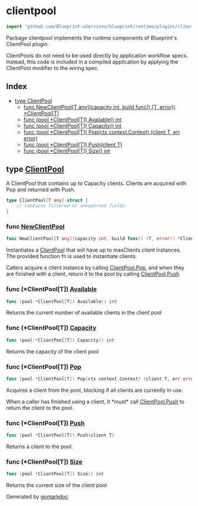 <!-- Code generated by gomarkdoc. DO NOT EDIT -->

# clientpool

```go
import "github.com/Blueprint-uServices/blueprint/runtime/plugins/clientpool"
```

Package clientpool implements the runtime components of Blueprint's ClientPool plugin.

ClientPools do not need to be used directly by application workflow specs. Instead, this code is included in a compiled application by applying the ClientPool modifier to the wiring spec.

## Index

- [type ClientPool](<#ClientPool>)
  - [func NewClientPool\[T any\]\(capacity int, build func\(\) \(T, error\)\) \*ClientPool\[T\]](<#NewClientPool>)
  - [func \(pool \*ClientPool\[T\]\) Available\(\) int](<#ClientPool[T].Available>)
  - [func \(pool \*ClientPool\[T\]\) Capacity\(\) int](<#ClientPool[T].Capacity>)
  - [func \(pool \*ClientPool\[T\]\) Pop\(ctx context.Context\) \(client T, err error\)](<#ClientPool[T].Pop>)
  - [func \(pool \*ClientPool\[T\]\) Push\(client T\)](<#ClientPool[T].Push>)
  - [func \(pool \*ClientPool\[T\]\) Size\(\) int](<#ClientPool[T].Size>)


<a name="ClientPool"></a>
## type [ClientPool](<https://gitlab.mpi-sws.org/cld/blueprint2/blueprint/blob/main/runtime/plugins/clientpool/clientpool.go#L16-L23>)

A ClientPool that contains up to Capacity clients. Clients are acquired with Pop and returned with Push.

```go
type ClientPool[T any] struct {
    // contains filtered or unexported fields
}
```

<a name="NewClientPool"></a>
### func [NewClientPool](<https://gitlab.mpi-sws.org/cld/blueprint2/blueprint/blob/main/runtime/plugins/clientpool/clientpool.go#L30>)

```go
func NewClientPool[T any](capacity int, build func() (T, error)) *ClientPool[T]
```

Instantiates a [ClientPool](<#ClientPool>) that will have up to maxClients client instances. The provided function fn is used to instantiate clients.

Callers acquire a client instance by calling [ClientPool.Pop](<#ClientPool.Pop>), and when they are finished with a client, return it to the pool by calling [ClientPool.Push](<#ClientPool.Push>)

<a name="ClientPool[T].Available"></a>
### func \(\*ClientPool\[T\]\) [Available](<https://gitlab.mpi-sws.org/cld/blueprint2/blueprint/blob/main/runtime/plugins/clientpool/clientpool.go#L99>)

```go
func (pool *ClientPool[T]) Available() int
```

Returns the current number of available clients in the client pool

<a name="ClientPool[T].Capacity"></a>
### func \(\*ClientPool\[T\]\) [Capacity](<https://gitlab.mpi-sws.org/cld/blueprint2/blueprint/blob/main/runtime/plugins/clientpool/clientpool.go#L89>)

```go
func (pool *ClientPool[T]) Capacity() int
```

Returns the capacity of the client pool

<a name="ClientPool[T].Pop"></a>
### func \(\*ClientPool\[T\]\) [Pop](<https://gitlab.mpi-sws.org/cld/blueprint2/blueprint/blob/main/runtime/plugins/clientpool/clientpool.go#L46>)

```go
func (pool *ClientPool[T]) Pop(ctx context.Context) (client T, err error)
```

Acquires a client from the pool, blocking if all clients are currently in use.

When a caller has finished using a client, it \*must\* call [ClientPool.Push](<#ClientPool.Push>) to return the client to the pool.

<a name="ClientPool[T].Push"></a>
### func \(\*ClientPool\[T\]\) [Push](<https://gitlab.mpi-sws.org/cld/blueprint2/blueprint/blob/main/runtime/plugins/clientpool/clientpool.go#L83>)

```go
func (pool *ClientPool[T]) Push(client T)
```

Returns a client to the pool.

<a name="ClientPool[T].Size"></a>
### func \(\*ClientPool\[T\]\) [Size](<https://gitlab.mpi-sws.org/cld/blueprint2/blueprint/blob/main/runtime/plugins/clientpool/clientpool.go#L94>)

```go
func (pool *ClientPool[T]) Size() int
```

Returns the current size of the client pool

Generated by [gomarkdoc](<https://github.com/princjef/gomarkdoc>)
